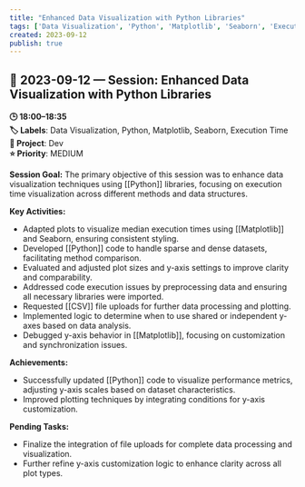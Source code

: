 ```yaml
---
title: "Enhanced Data Visualization with Python Libraries"
tags: ['Data Visualization', 'Python', 'Matplotlib', 'Seaborn', 'Execution Time']
created: 2023-09-12
publish: true
---
```


## 📅 2023-09-12 — Session: Enhanced Data Visualization with Python Libraries

**🕒 18:00–18:35**  
**🏷️ Labels**: Data Visualization, Python, Matplotlib, Seaborn, Execution Time  
**📂 Project**: Dev  
**⭐ Priority**: MEDIUM  


**Session Goal:**
The primary objective of this session was to enhance data visualization techniques using [[Python]] libraries, focusing on execution time visualization across different methods and data structures.

**Key Activities:**
- Adapted plots to visualize median execution times using [[Matplotlib]] and Seaborn, ensuring consistent styling.
- Developed [[Python]] code to handle sparse and dense datasets, facilitating method comparison.
- Evaluated and adjusted plot sizes and y-axis settings to improve clarity and comparability.
- Addressed code execution issues by preprocessing data and ensuring all necessary libraries were imported.
- Requested [[CSV]] file uploads for further data processing and plotting.
- Implemented logic to determine when to use shared or independent y-axes based on data analysis.
- Debugged y-axis behavior in [[Matplotlib]], focusing on customization and synchronization issues.

**Achievements:**
- Successfully updated [[Python]] code to visualize performance metrics, adjusting y-axis scales based on dataset characteristics.
- Improved plotting techniques by integrating conditions for y-axis customization.

**Pending Tasks:**
- Finalize the integration of file uploads for complete data processing and visualization.
- Further refine y-axis customization logic to enhance clarity across all plot types.
